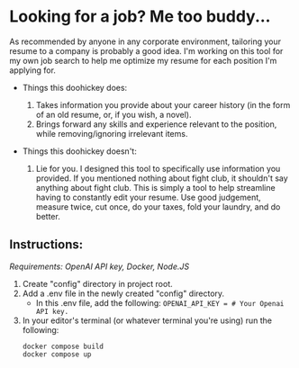 # Looking for a job? Me too buddy...

As recommended by anyone in any corporate environment, tailoring your resume to a company is probably a good idea.
I'm working on this tool for my own job search to help me optimize my resume for each position I'm applying for.

- Things this doohickey does:
    1. Takes information you provide about your career history (in the form of an old resume, or, if you wish, a novel).
    2. Brings forward any skills and experience relevant to the position, while removing/ignoring irrelevant items.

- Things this doohickey doesn't:
    1. Lie for you. I designed this tool to specifically use information you provided. If you mentioned nothing about fight club, it shouldn't say anything about fight club. This is simply a tool to help streamline having to constantly edit your resume. Use good judgement, measure twice, cut once, do your taxes, fold your laundry, and do better.

## **Instructions:**
*Requirements: OpenAI API key, Docker, Node.JS*

1. Create "config" directory in project root.
2. Add a .env file in the newly created "config" directory.
    - In this .env file, add the following:
        ```OPENAI_API_KEY = # Your Openai API key.```
3. In your editor's terminal (or whatever terminal you're using) run the following:
    ```
    docker compose build
    docker compose up
    ```

